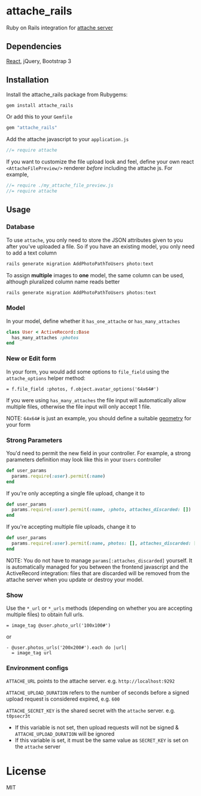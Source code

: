 # attache_rails

Ruby on Rails integration for [attache server](https://github.com/choonkeat/attache)

## Dependencies

[React](https://github.com/reactjs/react-rails), jQuery, Bootstrap 3

## Installation

Install the attache_rails package from Rubygems:

``` bash
gem install attache_rails
```

Or add this to your `Gemfile`

``` ruby
gem "attache_rails"
```

Add the attache javascript to your `application.js`

``` javascript
//= require attache
```

If you want to customize the file upload look and feel, define your own react `<AttacheFilePreview/>` renderer *before* including the attache js. For example,

``` javascript
//= require ./my_attache_file_preview.js
//= require attache
```


## Usage

### Database

To use `attache`, you only need to store the JSON attributes given to you after you've uploaded a file. So if you have an existing model, you only need to add a text column

``` bash
rails generate migration AddPhotoPathToUsers photo:text
```

To assign **multiple** images to **one** model, the same column can be used, although pluralized column name reads better

``` bash
rails generate migration AddPhotoPathToUsers photos:text
```

### Model

In your model, define whether it `has_one_attache` or `has_many_attaches`

``` ruby
class User < ActiveRecord::Base
  has_many_attaches :photos
end
```

### New or Edit form

In your form, you would add some options to `file_field` using the `attache_options` helper method:

``` slim
= f.file_field :photos, f.object.avatar_options('64x64#')
```

If you were using `has_many_attaches` the file input will automatically allow multiple files, otherwise the file input will only accept 1 file.


NOTE: `64x64#` is just an example, you should define a suitable [geometry](http://www.imagemagick.org/Usage/resize/) for your form

### Strong Parameters

You'd need to permit the new field in your controller. For example, a strong parameters definition may look like this in your `Users` controller

``` ruby
def user_params
  params.require(:user).permit(:name)
end
```

If you're only accepting a single file upload, change it to

``` ruby
def user_params
  params.require(:user).permit(:name, :photo, attaches_discarded: [])
end
```

If you're accepting multiple file uploads, change it to

``` ruby
def user_params
  params.require(:user).permit(:name, photos: [], attaches_discarded: [])
end
```

NOTE: You do not have to manage `params[:attaches_discarded]` yourself. It is automatically managed for you between the frontend javascript and the ActiveRecord integration: files that are discarded will be removed from the attache server when you update or destroy your model.

### Show

Use the `*_url` or `*_urls` methods (depending on whether you are accepting multiple files) to obtain full urls.

``` slim
= image_tag @user.photo_url('100x100#')
```

or

``` slim
- @user.photos_urls('200x200#').each do |url|
  = image_tag url
```

### Environment configs

`ATTACHE_URL` points to the attache server. e.g. `http://localhost:9292`

`ATTACHE_UPLOAD_DURATION` refers to the number of seconds before a signed upload request is considered expired, e.g. `600`

`ATTACHE_SECRET_KEY` is the shared secret with the `attache` server. e.g. `t0psecr3t`

* If this variable is not set, then upload requests will not be signed & `ATTACHE_UPLOAD_DURATION` will be ignored
* If this variable is set, it must be the same value as `SECRET_KEY` is set on the `attache` server

# License

MIT
